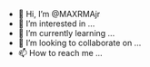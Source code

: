 - 👋 Hi, I’m @MAXRMAjr
- 👀 I’m interested in ...
- 🌱 I’m currently learning ...
- 💞️ I’m looking to collaborate on ...
- 📫 How to reach me ...

<!---
MAXRMAjr/MAXRMAjr is a ✨ special ✨ repository because its `README.md` (this file) appears on your GitHub profile.
You can click the Preview link to take a look at your changes.
--->


